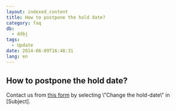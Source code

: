 ```yaml
---
layout: indexed_content
title: How to postpone the hold date?
category: faq
db:
  - ddbj
tags: 
  - Update
date: 2014-06-09T16:48:31
lang: en
---
```


## How to postpone the hold date?

<p>Contact us from <a href=\"/ddbj/updt-form-e.html\">this form</a> by selecting \"Change the hold-date\" in [Subject]. </p>